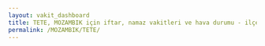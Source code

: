 ```yaml
---
layout: vakit_dashboard
title: TETE, MOZAMBIK için iftar, namaz vakitleri ve hava durumu - ilçe/eyalet seç
permalink: /MOZAMBIK/TETE/
---
```


<script type="text/javascript">
  var GLOBAL_COUNTRY = 'MOZAMBIK';
  var GLOBAL_CITY = 'TETE';
  var GLOBAL_STATE = '';
  var lat = 72;
  var lon = 21;
</script>
